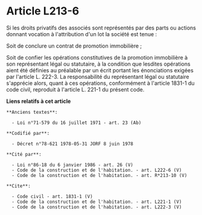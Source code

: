 # Article L213-6

Si les droits privatifs des associés sont représentés par des parts ou actions donnant vocation à l'attribution d'un lot la
société est tenue : 

Soit de conclure un contrat de promotion immobilière ; 

Soit de confier les opérations constitutives de la promotion immobilière à son représentant légal ou statutaire, à la
condition que lesdites opérations aient été définies au préalable par un écrit portant les énonciations exigées par l'article
L. 222-3. La responsabilité du représentant légal ou statutaire s'apprécie alors, quant à ces opérations, conformément à
l'article 1831-1 du code civil, reproduit à l'article L. 221-1 du présent code.

**Liens relatifs à cet article**

	**Anciens textes**:

	  - Loi n°71-579 du 16 juillet 1971 - art. 23 (Ab)

	**Codifié par**:

	  - Décret n°78-621 1978-05-31 JORF 8 juin 1978

	**Cité par**:

	  - Loi n°86-18 du 6 janvier 1986 - art. 26 (V)
	  - Code de la construction et de l'habitation. - art. L222-6 (V)
	  - Code de la construction et de l'habitation. - art. R*213-10 (V)

	**Cite**:

	  - Code civil - art. 1831-1 (V)
	  - Code de la construction et de l'habitation. - art. L221-1 (V)
	  - Code de la construction et de l'habitation. - art. L222-3 (V)
